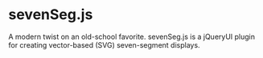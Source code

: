sevenSeg.js
===========

A modern twist on an old-school favorite. sevenSeg.js is a jQueryUI plugin for creating vector-based (SVG) seven-segment displays.
